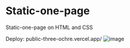 # Static-one-page
Static-one-page on HTML and CSS

<i class="fa-brands fa-space-awesome"></i> Deploy: public-three-ochre.vercel.app/
 ![image](https://user-images.githubusercontent.com/39736373/216977262-80be2bba-90b7-4b24-97a0-9abf4d3169cd.png)
